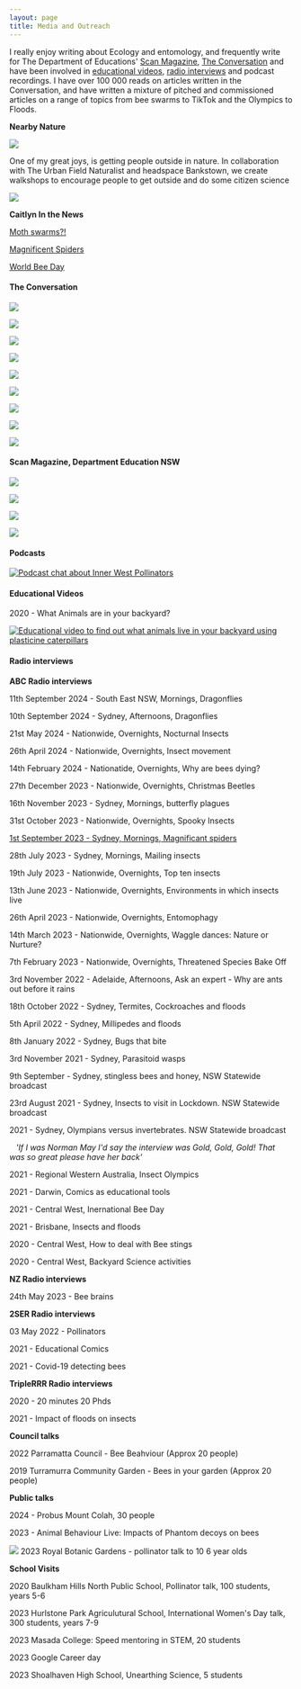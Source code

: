 ```yaml
---
layout: page
title: Media and Outreach
---
```


I really enjoy writing about Ecology and entomology, and frequently write for The Department of Educations' [Scan Magazine](#scan-magazine), [The Conversation](#the-conversation) and have been involved in [educational videos](#video), [radio interviews](#radio) and podcast recordings. I have over 100 000 reads on articles written in the Conversation, and have written a mixture of pitched and commissioned articles on a range of topics from bee swarms to TikTok and the Olympics to Floods.


**Nearby Nature**


<img src="{{ 'assets/img/nearbynature.png' | relative_url }}"/>


One of my great joys, is getting people outside in nature. In collaboration with The Urban Field Naturalist and headspace Bankstown, we create walkshops to encourage people to get outside and do some citizen science


[<img src="{{ 'assets/img/superstarsofstem.jpg' | relative_url }}"/>](https://scienceandtechnologyaustralia.org.au/profile/caitlyn-forster/)

**Caitlyn In the News**

[Moth swarms?!](https://au.news.yahoo.com/aussie-womans-horror-as-huge-swarm-of-moths-invades-hotel-room-043921339.html)

[Magnificent Spiders](https://www.abc.net.au/listen/programs/sydney-breakfast/sutherland-spiders/102802762)

[World Bee Day](https://www.abc.net.au/news/2024-05-20/world-bee-day-five-quick-facts/103868396)


<h4 id="the-conversation">
The Conversation
</h4>


[<img src="{{ 'assets/img/bakeoff.png' | relative_url }}"/>](https://theconversation.com/enough-with-the-koala-cakes-the-governments-annual-threatened-species-bake-off-seriously-neglects-fish-plants-and-other-lesser-loved-species-197028)

[<img src="{{ 'assets/img/turkeys.png' | relative_url }}"/>](https://theconversation.com/theyre-doing-their-best-how-these-3-neighbourhood-pests-deal-with-rainy-days-193026)

[<img src="{{ 'assets/img/coin.png' | relative_url }}"/>](https://theconversation.com/a-new-2-coin-features-the-introduced-honeybee-is-this-really-the-species-we-should-celebrate-181089)


[<img src="{{ 'assets/img/olympics.png' | relative_url }}"/>](https://theconversation.com/how-do-olympic-athletes-stack-up-against-invertebrates-not-very-well-164488)

[<img src="{{ 'assets/img/tiktok.png' | relative_url }}"/>](https://theconversation.com/over-the-top-backlash-against-tiktoks-bee-lady-not-justified-say-bee-experts-162346)

[<img src="{{ 'assets/img/comics.png' | relative_url }}"/>](https://theconversation.com/heroes-villains-biology-3-reasons-comic-books-are-great-science-teachers-143251)

[<img src="{{ 'assets/img/floods.png' | relative_url }}"/>](https://theconversation.com/after-the-floods-stand-by-for-spiders-slugs-and-millipedes-but-think-twice-before-reaching-for-the-bug-spray-157600)

[<img src="{{ 'assets/img/beeswarms.png' | relative_url }}"/>](https://theconversation.com/its-bee-season-to-avoid-getting-stung-just-stay-calm-and-dont-swat-153625)


[<img src="{{ 'assets/img/naturedetectives.png' | relative_url }}"/>](https://theconversation.com/nature-detectives-in-the-backyard-3-science-activities-for-curious-kids-this-summer-151661)











<h4 id="scan-magazine">
Scan Magazine, Department Education NSW
</h4>

[<img src="{{ 'assets/img/classroomsashabitats.png' | relative_url }}"/>](https://issuu.com/scannswdoe/docs/scan_41_7_term4_2022_issuu)


[<img src="{{ 'assets/img/science_extension.png' | relative_url }}"/>](https://education.nsw.gov.au/content/dam/main-education/teaching-and-learning/professional-learning/scan/media/documents/vol-40/Scan_40-9_Oct2021_AEM.pdf)

[<img src="{{ 'assets/img/scan_stingless.jpg' | relative_url }}"/>](https://education.nsw.gov.au/content/dam/main-education/teaching-and-learning/professional-learning/scan/media/documents/vol-40/Scan_40-8_September2021_AEM.pdf)

[<img src="{{ 'assets/img/caterpillars.png' | relative_url }}"/>](https://education.nsw.gov.au/content/dam/main-education/teaching-and-learning/professional-learning/scan/media/documents/vol-40/Scan_40-2_March2021_AEM.pdf)

<h4 id="podcast">
Podcasts
</h4>  


[![Podcast chat about Inner West Pollinators](https://img.youtube.com/vi/S2c46jusF-w/0.jpg)](http://www.youtube.com/watch?v=S2c46jusF-w)
<h4 id="video">
Educational Videos
</h4>

2020 - What Animals are in your backyard?


[![Educational video to find out what animals live in your backyard using plasticine caterpillars](https://img.youtube.com/vi/umb-HhUAjJk/0.jpg)](http://www.youtube.com/watch?v=umb-HhUAjJk)


<h4 id="radio">
Radio interviews
</h4>



**ABC Radio interviews**

11th September 2024 - South East NSW, Mornings, Dragonflies

10th September 2024 - Sydney, Afternoons, Dragonflies

21st May 2024 - Nationwide, Overnights, Nocturnal Insects

26th April 2024 - Nationwide, Overnights, Insect movement

14th February 2024 - Nationatide, Overnights, Why are bees dying?

27th December 2023 - Nationwide, Overnights, Christmas Beetles

16th November 2023 - Sydney, Mornings, butterfly plagues

31st October 2023 - Nationwide, Overnights, Spooky Insects


[1st September 2023 - Sydney, Mornings, Magnificant spiders](https://www.abc.net.au/listen/programs/sydney-breakfast/sutherland-spiders/102802762)




28th July 2023 - Sydney, Mornings, Mailing insects

19th July 2023 - Nationwide, Overnights, Top ten insects

13th June 2023 - Nationwide, Overnights, Environments in which insects live

26th April 2023 - Nationwide, Overnights, Entomophagy

14th March 2023 - Nationwide, Overnights, Waggle dances: Nature or Nurture?

7th February 2023 - Nationwide, Overnights, Threatened Species Bake Off

3rd November 2022 - Adelaide, Afternoons, Ask an expert - Why are ants out before it rains

18th October 2022 - Sydney, Termites, Cockroaches and floods

5th April 2022 - Sydney, Millipedes and floods

8th January 2022 - Sydney, Bugs that bite


3rd November 2021 - Sydney, Parasitoid wasps

9th September - Sydney, stingless bees and honey, NSW Statewide broadcast

23rd August 2021 - Sydney, Insects to visit in Lockdown. NSW Statewide broadcast


2021 - Sydney, Olympians versus invertebrates. NSW Statewide broadcast

&nbsp;&nbsp;&nbsp;_'If I was Norman May I'd say the interview was Gold, Gold, Gold! That was so great please have her back'_

2021 - Regional Western Australia, Insect Olympics


2021 - Darwin, Comics as educational tools


2021 - Central West, Inernational Bee Day


2021 - Brisbane, Insects and floods


2020 - Central West, How to deal with Bee stings


2020 - Central West, Backyard Science activities

**NZ Radio interviews**

24th May 2023 - Bee brains


**2SER Radio interviews**

03 May 2022 - Pollinators

2021 - Educational Comics

2021 - Covid-19 detecting bees

**TripleRRR Radio interviews**

2020 - 20 minutes 20 Phds

2021 - Impact of floods on insects


**Council talks**

2022 Parramatta Council - Bee Beahviour (Approx 20 people)

2019 Turramurra Community Garden - Bees in your garden (Approx 20 people)


**Public talks**

2024 - Probus Mount Colah, 30 people

2023 - Animal Behaviour Live: Impacts of Phantom decoys on bees

[<img src="{{ 'assets/img/futurescienctalks.png' | relative_url }}"/>](https://www.eventbrite.com.au/e/future-science-talks-sydney-tickets-416449500667)
2023 Royal Botanic Gardens - pollinator talk to 10 6 year olds

**School Visits**

2020 Baulkham Hills North Public School, Pollinator talk, 100 students, years 5-6

2023 Hurlstone Park Agriculutural School, International Women's Day talk, 300 students, years 7-9

2023 Masada College: Speed mentoring in STEM, 20 students

2023 Google Career day

2023 Shoalhaven High School, Unearthing Science, 5 students
